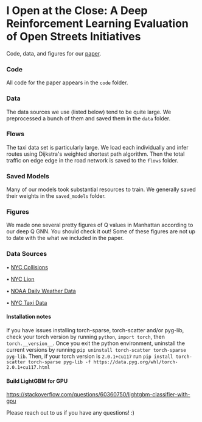 # I Open at the Close: A Deep Reinforcement Learning Evaluation of Open Streets Initiatives

Code, data, and figures for our [paper](https://arxiv.org/abs/2312.07680).

### Code

All code for the paper appears in the `code` folder.

### Data

The data sources we use (listed below) tend to be quite large. We preprocessed a bunch of them and saved them in the `data` folder.

### Flows

The taxi data set is particularly large. We load each individually and infer routes using Dijkstra's weighted shortest path algorithm. Then the total traffic on edge edge in the road network is saved to the `flows` folder.

### Saved Models

Many of our models took substantial resources to train. We generally saved their weights in the `saved_models` folder.

### Figures

We made one several pretty figures of Q values in Manhattan according to our deep Q GNN. You should check it out! Some of these figures are not up to date with the what we included in the paper.

### Data Sources

• [NYC Collisions](https://data.cityofnewyork.us/Public-Safety/Motor-Vehicle-Collisions-Crashes/h9gi-nx95)

• [NYC Lion](https://www.nyc.gov/site/planning/data-maps/open-data/dwn-lion.page)

• [NOAA Daily Weather Data](https://www.ncdc.noaa.gov/cdo-web/datatools)

• [NYC Taxi Data](https://www1.nyc.gov/site/tlc/about/tlc-trip-record-data.page)

#### Installation notes
If you have issues installing torch-sparse, torch-scatter and/or pyg-lib, check your torch version by running `python`, `import torch`, then `torch.__version__`. Once you exit the python environment, uninstall the current versions by running `pip uninstall torch-scatter torch-sparse pyg-lib`. Then, if your torch version is `2.0.1+cu117` run `pip install torch-scatter torch-sparse pyg-lib -f https://data.pyg.org/whl/torch-2.0.1+cu117.html`

#### Build LightGBM for GPU
https://stackoverflow.com/questions/60360750/lightgbm-classifier-with-gpu

Please reach out to us if you have any questions! :)

